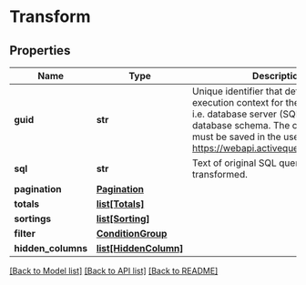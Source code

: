 # Transform

## Properties
Name | Type | Description | Notes
------------ | ------------- | ------------- | -------------
**guid** | **str** | Unique identifier that defines SQL execution context for the given query, i.e. database server (SQL syntax rules),  database schema. The context itself must be saved in the user account on https://webapi.activequerybuilder.com/. | [optional] 
**sql** | **str** | Text of original SQL query to be transformed. | [optional] 
**pagination** | [**Pagination**](Pagination.md) |  | [optional] 
**totals** | [**list[Totals]**](Totals.md) |  | [optional] 
**sortings** | [**list[Sorting]**](Sorting.md) |  | [optional] 
**filter** | [**ConditionGroup**](ConditionGroup.md) |  | [optional] 
**hidden_columns** | [**list[HiddenColumn]**](HiddenColumn.md) |  | [optional] 

[[Back to Model list]](../README.md#documentation-for-models) [[Back to API list]](../README.md#documentation-for-api-endpoints) [[Back to README]](../README.md)


